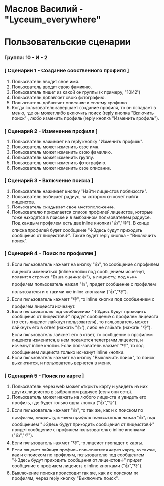 # Маслов Василий - "Lyceum_everywhere"
# Пользовательские сценарии

### Группа: 10 - И - 2


### [ Сценарий 1 - Создание собственного профиля ]

1. Пользователь вводит свое имя.
2. Пользователь вводит свою фамилию.
3. Пользователь пишет из какой он группы (к примеру, "10И2")
4. Пользователь добавляет свою фотографию.
5. Пользователь добавляет описание к своему профилю.
6. Когда пользователь завершает создание профиля, то он попадает в меню, где он может либо включить поиск (reply кнопка "Включить поиск"), любо изменить профиль (reply кнопка "Изменить профиль").


### [ Сценарий 2 - Изменение профиля ]

1. Пользователь нажимает на reply кнопку "Изменить профиль".
2. Пользователь может изменить свое имя.
3. Пользователь может изменить свою фамилию.
4. Пользователь может изменить группу.
5. Пользователь может изменить фотографию.
6. Пользователь может изменить свое описание.

### [ Сценарий 3 - Включение поиска ]

1. Пользователь нажимает кнопку "Найти лицеистов поблизости".
2. Пользователь выбирает радиус, на котором он хочет найти лицеистов.
3. Пользователь скидывает свое местоположение.
4. Пользователю присылается список профилей лицеистов, которые тоже находятся в поиске и в выбранном пользователем радиусе. Под каждым профилем есть две inline кнопки ("👍","👎"). В конце списка профилей будет сообщение "↓Здесь будут приходить сообщения от лицеистов↓". Также будет reply кнопка - "Выключить поиск".

### [ Сценарий 4 - Поиск по профилям  ]

1. Если пользователь нажмет на кнопку "👍", то сообщение с профилем лицеиста измениться (inline кнопки под сообщением исчезнут, появится строчка "Ваша оценка: 👍"), а лицеисту, под чьим профилем пользователь нажал "👍", придет сообщение с профилем пользователя и с такими же inline кнопками ("👍","👎").
2. Если пользователь нажмет "👎", то inline кнопки под сообщением с профилем лицеиста исчезнут.
3. Если пользователю под сообщением "↓Здесь будут приходить сообщения от лицеистов↓" придет сообщение с профилем лицеиста (то есть лицеист лайкнул пользователя), то пользователь может лайкнуть его в ответ (нажать "👍"), либо не лайкать (нажать "👎"). Если пользователь лайкнет его в ответ, то сообщение с профилем лицеиста изменится, в нем покажется телеграмм лицеиста, и исчезнут inline кнопки. Если пользователь нажмет "👎", то под сообщением лицеиста только исчезнут inline кнопки.
4. Если пользователь нажмет на кнопку "Выключить поиск", то поиск выключится, и пользователь вернется в меню.

### [ Сценарий 5 - Поиск по карте ]

1. Пользователь через web может открыть карту и увидеть на них других лицеистов в выбранном радиусе (если они есть).
2. Пользователь может нажать на любого лицеиста и увидеть его профиль, где будет только одна кнопка ("👍","👎").
3. Если пользователь нажмет "👍", то так же, как и с поиском по профилям, лицеисту, в чьем профиле пользователь нажал "👍", под сообщением "↓Здесь будут приходить сообщения от лицеистов↓" придет сообщение с профилем пользователя с inline кнопками ("👍","👎").
4. Если пользователь нажмет "👎", то лицеист пропадет с карты.
5. Если лицеист лайкнул профиль пользователя через карту, то также, как и с поиском по профилям, пользователю под сообщением "↓Здесь будут приходить сообщения от лицеистов↓" придет сообщение с профилем лицеиста с inline кнопками ("👍","👎").
6. Выключение поиска происходит так же, как и с поиском по профилям, через reply кнопку "Выключить поиск".
